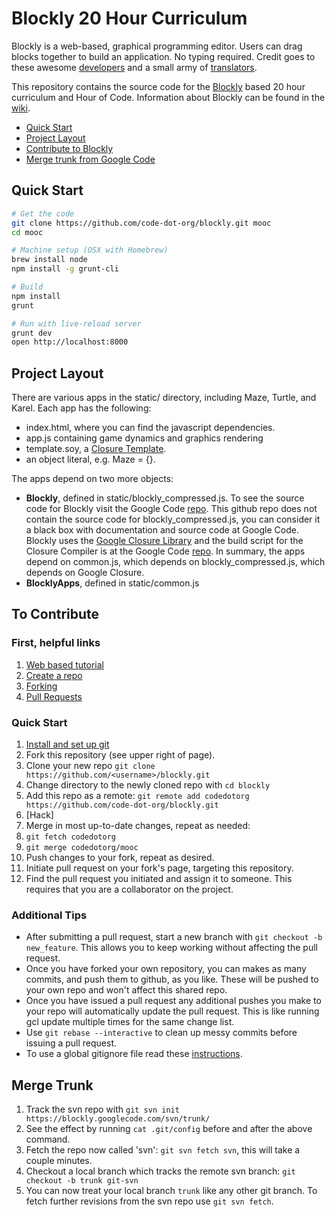 # Blockly 20 Hour Curriculum

Blockly is a web-based, graphical programming editor. Users can drag blocks
together to build an application. No typing required. Credit goes to these
awesome [developers](https://code.google.com/p/blockly/wiki/Credits#Engineers)
and a small army of
[translators](https://code.google.com/p/blockly/wiki/Credits#Translators).

This repository contains the source code for the
[Blockly](https://code.google.com/p/blockly/) based 20 hour curriculum and Hour
of Code. Information about Blockly can be found in the
[wiki](https://code.google.com/p/blockly/w/list).

- [Quick Start](#quick-start)
- [Project Layout](#project-layout)
- [Contribute to Blockly](#to-contribute)
- [Merge trunk from Google Code](#merge-trunk)

## Quick Start

```bash
# Get the code
git clone https://github.com/code-dot-org/blockly.git mooc
cd mooc

# Machine setup (OSX with Homebrew)
brew install node
npm install -g grunt-cli

# Build
npm install
grunt

# Run with live-reload server
grunt dev
open http://localhost:8000
```

## Project Layout
There are various apps in the static/ directory, including
Maze, Turtle, and Karel. Each app has the following:

- index.html, where you can find the javascript dependencies.
- app.js containing game dynamics and graphics rendering
- template.soy, a [Closure Template](https://developers.google.com/closure/templates/).
- an object literal, e.g. Maze = {}.

The apps depend on two more objects:

- **Blockly**, defined in static/blockly\_compressed.js. To see the source code
    for Blockly visit the Google Code
    [repo](https://code.google.com/p/blockly/).  This github repo does not
    contain the source code for blockly\_compressed.js, you can consider it a
    black box with documentation and source code at Google Code. Blockly uses
    the [Google Closure Library](https://developers.google.com/closure/) and
    the build script for the Closure Compiler is at the Google Code
    [repo](https://code.google.com/p/blockly/). In summary, the apps depend on
    common.js, which depends on blockly\_compressed.js, which depends on Google
    Closure.
- **BlocklyApps**, defined in static/common.js

## To Contribute

### First, helpful links

1. [Web based tutorial](http://try.github.io/levels/1/challenges/1)
2. [Create a repo](https://help.github.com/articles/create-a-repo)
3. [Forking](https://help.github.com/articles/fork-a-repo)
4. [Pull Requests](https://help.github.com/articles/using-pull-requests)

### Quick Start

1. [Install and set up git](https://help.github.com/articles/set-up-git)
2. Fork this repository (see upper right of page).
3. Clone your new repo `git clone https://github.com/<username>/blockly.git`
4. Change directory to the newly cloned repo with `cd blockly`
5. Add this repo as a remote: `git remote add codedotorg
   https://github.com/code-dot-org/blockly.git`
6. [Hack]
7. Merge in most up-to-date changes, repeat as needed:
  1. `git fetch codedotorg`
  2. `git merge codedotorg/mooc`
8. Push changes to your fork, repeat as desired.
9. Initiate pull request on your fork's page, targeting this repository.
10. Find the pull request you initiated and assign it to someone. This requires
    that you are a collaborator on the project.

### Additional Tips

  - After submitting a pull request, start a new branch with `git checkout -b
    new_feature`. This allows you to keep working without affecting the pull
    request.
  - Once you have forked your own repository, you can makes as many commits,
    and push them to github, as you like. These will be pushed to your own repo
    and won't affect this shared repo. 
  - Once you have issued a pull request any additional pushes you make to your
    repo will automatically update the pull request. This is like running gcl
    update multiple times for the same change list.
  - Use `git rebase --interactive` to clean up messy commits before issuing a
    pull request. 
  - To use a global gitignore file read these
    [instructions](http://robots.thoughtbot.com/post/18739402579/global-gitignore).

## Merge Trunk

  1. Track the svn repo with `git svn init
     https://blockly.googlecode.com/svn/trunk/`
  1. See the effect by running `cat .git/config` before and after the above
     command.
  2. Fetch the repo now called 'svn': `git svn fetch svn`, this will take a
     couple minutes.
  4. Checkout a local branch which tracks the remote svn branch: `git checkout
     -b trunk git-svn`
  5. You can now treat your local branch `trunk` like any other git branch. To
     fetch further revisions from the svn repo use `git svn fetch`.
